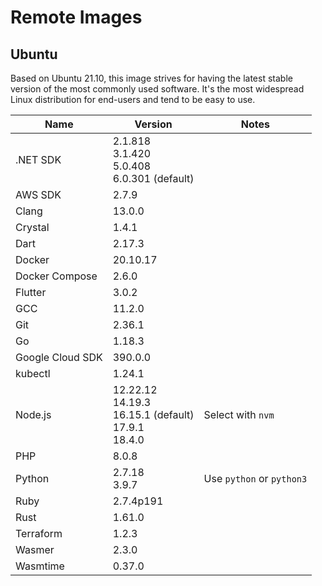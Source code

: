 # Remote Images

## Ubuntu

Based on Ubuntu 21.10, this image strives for having the latest stable version of the most commonly used software. It's the most widespread Linux distribution for end-users and tend to be easy to use.

<!-- BEGIN GENERATED SECTION: ubuntu -->

| Name | Version | Notes |
| ---- | ------- | ----- |
| .NET SDK | 2.1.818<br>3.1.420<br>5.0.408<br>6.0.301 (default) |
| AWS SDK | 2.7.9 |
| Clang | 13.0.0 |
| Crystal | 1.4.1 |
| Dart | 2.17.3 |
| Docker | 20.10.17 |
| Docker Compose | 2.6.0 |
| Flutter | 3.0.2 |
| GCC | 11.2.0 |
| Git | 2.36.1 |
| Go | 1.18.3 |
| Google Cloud SDK | 390.0.0 |
| kubectl | 1.24.1 |
| Node.js | 12.22.12<br>14.19.3<br>16.15.1 (default)<br>17.9.1<br>18.4.0 | Select with `nvm` |
| PHP | 8.0.8 |
| Python | 2.7.18<br>3.9.7 | Use `python` or `python3` |
| Ruby | 2.7.4p191 |
| Rust | 1.61.0 |
| Terraform | 1.2.3 |
| Wasmer | 2.3.0 |
| Wasmtime | 0.37.0 |

<!-- END GENERATED SECTION: ubuntu -->
